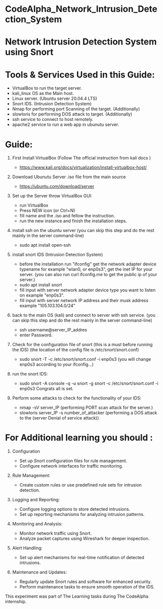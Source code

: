 # CodeAlpha_Network_Intrusion_Detection_System
# Network Intrusion Detection System using Snort
  # Tools & Services Used in this Guide:
  * VirtualBox to run the target server.
  * kali_linux OS as the Main host.
  * Linux server. (Ubuntu server 20.04.4 LTS)
  * Snort IDS. (Intrusion Detection System)
  * Nmap for performing port Scanning of the target. (Additionally)
  * slowloris for performing DOS attack to target. (Additionally)
  * ssh service to connect to host remotely.
  * apache2 service to run a web app in ubunutu server.
  # Guide:
   1. First Install VirtualBox (Follow The official instruction from kali docs )
      * https://www.kali.org/docs/virtualization/install-virtualbox-host/

   2. Download  Ubunutu Server .iso file from the main source
      * https://ubuntu.com/download/server

   3. Set up the Server throw VirtualBox GUI:
      * run VirtualBox
      * Press NEW icon (or Ctrl+N)
      * fill name and the .iso and fellow the instruction.
      * run the new instance and finish the installation steps.

   4. install ssh on the ubuntu server (you can skip this step and do the rest mainly in the server command-line)
      * sudo apt install open-ssh

   5. install snort IDS (Intrusion Detection System)
      * before the installation run "ifconfig" get the network adapter device typename for               example "wlan0, or enp0s3", get the inet IP for your server. (you can also run curl              ifconfig.me to get the public ip of your server.)
      * sudo apt install snort
      * fill input with server network adapter device type you want to listen on example                 "enp0s3".
      * fill input with server network IP address and their musk address example                         "105.103.104.0/24"

   6. back to the main OS (kali) and connect to server with ssh service. (you can skip this           step and do the rest mainly in the server command-line)
      * ssh username@server_IP_addres
      * enter Password.
    
   7. Check for the configuration file of snort (this is a must before running the IDS) (the           location of the config file is /etc/snort/snort.conf)
      * sudo snort -T -c /etc/snort/snort.conf -i enp0s3 (you will change enp0s3 according to            your ifconfig...)
      
   8. run the snort IDS:
      * sudo snort -A console -q -u snort -g snort -c /etc/snort/snort.conf -i enp0s3 Congrats           all is set.
      
   9. Perform some attacks to check for the functionality of your IDS:
      * nmap -sV server_IP (performing PORT scan attack for the server.)
      * slowloris server_IP -s number_of_attacker (performing a DOS attack to the (server Denial         of service attack))
  # For Additional learning you should :
   1. Configuration
      * Set up Snort configuration files for rule management.
      * Configure network interfaces for traffic monitoring.
        
   2. Rule Management:
      * Create custom rules or use predefined rule sets for intrusion detection.
        
   3. Logging and Reporting:
      * Configure logging options to store detected intrusions.
      * Set up reporting mechanisms for analyzing intrusion patterns.

   4. Monitoring and Analysis:
      * Monitor network traffic using Snort.
      * Analyze packet captures using Wireshark for deeper inspection.

   5. Alert Handling:
      * Set up alert mechanisms for real-time notification of detected intrusions.

   6. Maintenance and Updates:
      * Regularly update Snort rules and software for enhanced security.
      * Perform maintenance tasks to ensure smooth operation of the IDS.
        
This experiment was part of The Learning tasks during The CodeAlpha internship.
